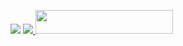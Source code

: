 <p "> <img src="https://img.shields.io/github/forks/Mr-Dark-Prince/MashaRoBot?color=red&logo=github&logoColor=green&style=for-the-badge" /></a>  
    <a href="https://pypi.org/project/Telethon/"> <img src="https://img.shields.io/pypi/v/telethon?color=yellow&label=telethon&logo=python&lo
The easiest way to deploy this Bot
<p align="center"><a href="https://heroku.com/deploy?template=https://github.com/chrisdroid1/m"> <img src="https://img.shields.io/badge/Deploy%20To%20Heroku-black?style=for-the-badge&logo=heroku" width="220" height="38.45"/></a></p>
 
## 
